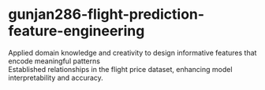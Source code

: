 # gunjan286-flight-prediction-feature-engineering
Applied domain knowledge and creativity to design informative features that encode meaningful patterns            
Established relationships in the flight price dataset, enhancing model interpretability and accuracy. 
